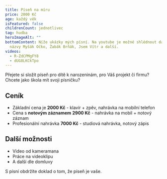 ```yaml
---
title: Píseň na míru
price: 2000 Kč
age: každý věk
isFeatured: false
childrenCount: jednotlivec
tag: hudba
heroImageAlt: ""
bottomContent: Níže ukázky mých písní. Na youtube je možné shlédnout další s
  názvy Myšák Očko, Žabák Brňák, Jsem Vítr a další.
videos:
  - R-ZdCPMgFY8
  - dUG8LKCkTpo
---
```

Přejete si složit píseň pro dítě k narozeninám, pro Váš projekt či firmu? Chcete jako škola mít svoji písničku? 

## Ceník

* Základní cena je **2000 Kč**  - klavír + zpěv, nahrávka na mobilní telefon
* Cena s **notovým záznamem** **2900 Kč** - nahrávka na mobil + notový záznam
* Profesionální nahrávka **7000 Kč** - studiová nahrávka, notový zápis 

## Další možnosti

* Video od kameramana
* Práce na videoklipu
* A další dle domluvy

S písní obdržíte doklad o tom, že píseň je vaše.
